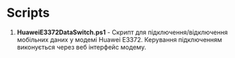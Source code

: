 # Scripts
1. <b>HuaweiE3372DataSwitch.ps1</b> - Скрипт для підключення/відключення мобільних даних у модемі Huawei E3372. Керування підключенням виконується через веб інтерфейс модему.
